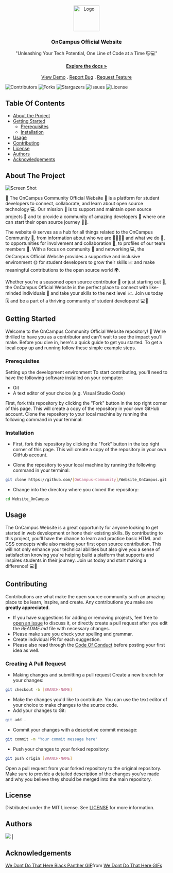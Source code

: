 <br/>
<p align="center">
  <a href="https://github.com/OnCampus-Community/Website_OnCampus">
    <img src="https://avatars.githubusercontent.com/u/116508440?s=600&v=4" alt="Logo" width="80" height="80">
  </a>

  <h3 align="center">OnCampus Official Website</h3>

  <p align="center">
    "Unleashing Your Tech Potential, One Line of Code at a Time 🐱💻"
    <br/>
    <br/>
    <a href="https://github.com/OnCampus-Community/Website_OnCampus"><strong>Explore the docs »</strong></a>
    <br/>
    <br/>
    <a href="https://github.com/OnCampus-Community/Website_OnCampus">View Demo</a>
    .
    <a href="https://github.com/OnCampus-Community/Website_OnCampus/issues">Report Bug</a>
    .
    <a href="https://github.com/OnCampus-Community/Website_OnCampus/issues">Request Feature</a>
  </p>
</p>

![Contributors](https://img.shields.io/github/contributors/OnCampus-Community/Website_OnCampus?color=dark-green) ![Forks](https://img.shields.io/github/forks/OnCampus-Community/Website_OnCampus?style=social) ![Stargazers](https://img.shields.io/github/stars/OnCampus-Community/Website_OnCampus?style=social) ![Issues](https://img.shields.io/github/issues/OnCampus-Community/Website_OnCampus) ![License](https://img.shields.io/github/license/OnCampus-Community/Website_OnCampus) 

## Table Of Contents

* [About the Project](#about-the-project)
* [Getting Started](#getting-started)
  * [Prerequisites](#prerequisites)
  * [Installation](#installation)
* [Usage](#usage)
* [Contributing](#contributing)
* [License](#license)
* [Authors](#authors)
* [Acknowledgements](#acknowledgements)

## About The Project

![Screen Shot](https://www.spinutech.com/webres/Image/web-design-development/articles/Web%20Dev-Blog.png)

🚀 The OnCampus Community Official Website 🚀 is a platform for student developers to connect, collaborate, and learn about open source technology 💻. Our mission 💪 is to support and maintain open source projects 💾 and to provide a community of amazing developers 🙌 where one can start their open source journey 🚶‍♀️.

The website 🌐 serves as a hub for all things related to the OnCampus Community 🌃, from information about who we are 🙋‍♂️🙋‍♀️ and what we do 🔨, to opportunities for involvement and collaboration 🤝, to profiles of our team members 👥. With a focus on community 🤝 and networking 💻, the OnCampus Official Website provides a supportive and inclusive environment 🌞 for student developers to grow their skills 📈 and make meaningful contributions to the open source world 🌍.

Whether you're a seasoned open source contributor 💪 or just starting out 🚀, the OnCampus Official Website is the perfect place to connect with like-minded individuals 👥 and take your skills to the next level 📈. Join us today 🗓 and be a part of a thriving community of student developers! 💻🚀

## Getting Started

Welcome to the OnCampus Community Official Website repository! 🎉 We're thrilled to have you as a contributor and can't wait to see the impact you'll make. Before you dive in, here's a quick guide to get you started.
To get a local copy up and running follow these simple example steps.

### Prerequisites

Setting up the development environment
To start contributing, you'll need to have the following software installed on your computer:

- Git
- A text editor of your choice (e.g. Visual Studio Code)


First, fork this repository by clicking the "Fork" button in the top right corner of this page. This will create a copy of the repository in your own GitHub account.
Clone the repository to your local machine by running the following command in your terminal:

### Installation

- First, fork this repository by clicking the "Fork" button in the top right corner of this page. This will create a copy of the repository in your own GitHub account.

- Clone the repository to your local machine by running the following command in your terminal:

```sh
git clone https://github.com/[OnCampus-Community]/Website_OnCampus.git

```
- Change into the directory where you cloned the repository:

```sh
cd Website_OnCampus

```



## Usage

The OnCampus Website is a great opportunity for anyone looking to get started in web development or hone their existing skills. By contributing to this project, you'll have the chance to learn and practice basic HTML and CSS concepts while also making your first open source contribution. This will not only enhance your technical abilities but also give you a sense of satisfaction knowing you're helping build a platform that supports and inspires students in their journey. Join us today and start making a difference! 💻🚀

## Contributing

Contributions are what make the open source community such an amazing place to be learn, inspire, and create. Any contributions you make are **greatly appreciated**.
* If you have suggestions for adding or removing projects, feel free to [open an issue](https://github.com/OnCampus-Community/Website_OnCampus/issues/new) to discuss it, or directly create a pull request after you edit the *README.md* file with necessary changes.
* Please make sure you check your spelling and grammar.
* Create individual PR for each suggestion.
* Please also read through the [Code Of Conduct](https://github.com/OnCampus-Community/Website_OnCampus/blob/main/CODE_OF_CONDUCT.md) before posting your first idea as well.

### Creating A Pull Request

- Making changes and submitting a pull request
Create a new branch for your changes:
```sh
git checkout -b [BRANCH-NAME]
```

- Make the changes you'd like to contribute. You can use the text editor of your choice to make changes to the source code.
- Add your changes to Git:
```sh
git add .

```

- Commit your changes with a descriptive commit message:
```sh
git commit -m "Your commit message here"
```
- Push your changes to your forked repository:

```sh
git push origin [BRANCH-NAME]
```
Open a pull request from your forked repository to the original repository. Make sure to provide a detailed description of the changes you've made and why you believe they should be merged into the main repository.

## License

Distributed under the MIT License. See [LICENSE](https://github.com/OnCampus-Community/Website_OnCampus/blob/main/LICENSE.md) for more information.

## Authors

<img src="https://contrib.rocks/image?repo=OnCampus-Community/Website_OnCampus" />           |

## Acknowledgements

[We Dont Do That Here Black Panther GIF](https://tenor.com/view/we-dont-do-that-here-black-panther-tchalla-bruce-gif-16558003)from [We Dont Do That Here GIFs](https://tenor.com/search/we+dont+do+that+here-gifs)
